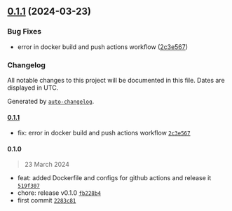 

## [0.1.1](https://github.com/chof64/ansible/compare/0.1.0...0.1.1) (2024-03-23)


### Bug Fixes

* error in docker build and push actions workflow ([2c3e567](https://github.com/chof64/ansible/commit/2c3e567cecc06f28c424f63e1bafaf658dbb51f9))

### Changelog

All notable changes to this project will be documented in this file. Dates are displayed in UTC.

Generated by [`auto-changelog`](https://github.com/CookPete/auto-changelog).

#### [0.1.1](https://github.com/chof64/ansible/compare/0.1.0...0.1.1)

- fix: error in docker build and push actions workflow [`2c3e567`](https://github.com/chof64/ansible/commit/2c3e567cecc06f28c424f63e1bafaf658dbb51f9)

#### 0.1.0

> 23 March 2024

- feat: added Dockerfile and configs for github actions and release it [`519f307`](https://github.com/chof64/ansible/commit/519f307f34343f3f5aa7956351fdd21f56afffe7)
- chore: release v0.1.0 [`fb228b4`](https://github.com/chof64/ansible/commit/fb228b48285399fde5da49a1c1b9a563a417355c)
- first commit [`2283c81`](https://github.com/chof64/ansible/commit/2283c81bf3a2643b29d7153ceb0d5e8221e9d73a)
